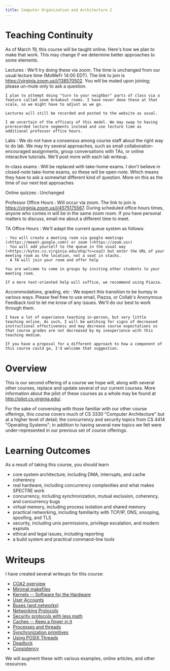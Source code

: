 ```yaml
---
title: Computer Organization and Architecture 2
...
```



# Teaching Continuity

As of March 19, this course will be taught online. Here's how we plan to make that work. This may change if we determine better approaches to some elements.

Lectures
:   We'll try doing these via zoom. The time is unchanged from our usual lecture time (MoWeFr 14:00 EDT). The link to join is <https://virginia.zoom.us/j/138570502>. You will be muted upon joining; please un-mute only to ask a question.
    
    I plan to attempt doing "turn to your neighbor" parts of class via a feature called zoom breakout rooms. I have never done these at that scale, so we might have to adjust as we go.
    
    Lectures will still be recorded and posted to the website as usual.
    
    I am uncertain of the efficacy of this model. We may swap to having prerecorded lecture segments instead and use lecture time as additional professor office hours.

Labs
:   We do not have a consensus among course staff about the right way to do lab. We may try several approaches, such as small collaboration-encouraged assignments, group conversations with TAs, or online interactive tutorials. We'll post more with each lab writeup.

In-class exams
:   Will be replaced with take-home exams. I don't believe in closed-note take-home exams, so these will be open-note. Which means they have to ask a somewhat different kind of question. More on this as the time of our next test approaches

Online quizzes
:   Unchanged

Professor Office Hours
:   Will occur via zoom. The link to join is <https://virginia.zoom.us/j/4575175567>. During scheduled office hours times, anyone who comes in will be in the same zoom room. If you have personal matters to discuss, email me about a different time to meet.

TA Office Hours
:   We'll adapt the current queue system as follows:
    
    - You will create a meeting room via google meetings (<https://meeet.google.com>) or zoom (<https://zoom.us>)
    - You will add yourself to the queue in the usual way (<https://kytos.cs.virginia.edu/ohq/?c=coa2) but enter the URL of your meeting room as the location, not a seat in stacks.
    - A TA will join your room and offer help
    
    You are welcome to come in groups by inviting other students to your meeting room.

    If a more text-oriented help will suffice, we recommend using Piazza.

Accommodations, grading, etc
:   We expect this transition to be bumpy in various ways. Please feel free to use email, Piazza, or Collab's Anonymous Feedback tool to let me know of any issues. We'll do our best to work through them.
    
    I have a lot of experience teaching in-person, but very little teaching online. As such, I will be watching for signs of decreased instructional effectiveness and may decrease course expectations so that course grades are not decreased by my inexperience with this teaching medium.
    
    If you have a proposal for a different approach to how a component of this course could go, I'd welcome that suggestion.



# Overview 

This is our second offering of a course we hope will, along with several other
courses, replace and update several of our current courses.
More information about the pilot of these courses as a whole may be found at
<http://pilot.cs.virginia.edu/>.

For the sake of conversing with those familiar with our other course offerings,
this course covers much of CS 3330 "Computer Architecture" but at a higher level of detail;
the concurrency and security topics from CS 4414 "Operating Systems";
in addition to having several new topics we felt were under-represented in our
previous set of course offerings.

# Learning Outcomes

As a result of taking this course, you should learn

- core system architecture, including DMA, interrupts, and cache coherency
- real hardware, including concurrency complexities and what makes SPECTRE work
- concurrency, including synchronization, mutual exclusion, coherency, and concurrency bugs
- virtual memory, including process isolation and shared memory
- practical networking, including familiarity with TCP/IP, DNS, snooping, spoofing, and TLS
- security, including unix permissions, privilege escalation, and modern exploits
- ethical and legal issues, including reporting
- a build system and practical command-line tools

# Writeups

I have created several writeups for this course:

- [COA2 overview](intro.html)
- [Minimal makefiles](make.html)
- [Kernels -- Software for the Hardware](kernel.html)
- [User Accounts](accounts.html)
- [Buses (and networks)](bus.html)
- [Networking Protocols](protocols.html)
- [Security protocols with less math](sec.html)
- [Caches -- Keep a finger in it](cache.html)
- [Processes and threads](thread.html)
- [Synchronization primitives](sync.html)
- [Using POSIX Threads](pthreads.html)
- [Deadlock](deadlock.html)
- [Consistency](consistency.html)

We will augment these with various examples, online articles, and other resources.
